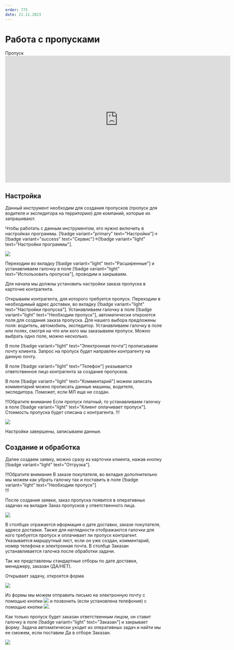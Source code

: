 ```yaml
---
order: 775
date: 21.11.2023
---
```

# Работа с пропусками

Пропуск
      <iframe
        width="720"
        height="405"
        src="https://rutube.ru/play/embed/2265695838bb3541e4fda149120da236"
        frameBorder="0"
        allow="clipboard-write; autoplay"
        allowFullScreen
      ></iframe>
    

## Настройка 

Данный инструмент необходим для создания пропусков (пропуск для водителя и экспедитора на территорию) для компаний, которые их запрашивают. 

Чтобы работать с данным инструментом, его нужно включить в настройках программы. [!badge variant="primary" text="Настройки"]->[!badge variant="success" text="Сервис"]->[!badge variant="light" text="Настройки программы"]. 

![](\images\диспетчер\прпуск.jpg)

Переходим во вкладку [!badge variant="light" text="Расширенные"] и устанавливаем галочку в поле [!badge variant="light" text="Использовать пропуска"], проводим и закрываем.

Для начала мы должны установить настройки заказа пропуска в карточке контрагента.

Открываем контрагента, для которого требуется пропуск. Переходим в необходимый адрес доставки, во вкладку [!badge variant="light" text="Настройки пропуска"]. Устанавливаем галочку в поле [!badge variant="light" text="Необходим пропуск"], автоматически откроются поля для создания заказа пропуска. Для нашего выбора предложены поля: водитель, автомобиль, экспедитор. Устанавливаем галочку в поле или полях, смотря на что или кого мы заказываем пропуск. Можно выбрать одно поле, можно несколько.

В поле [!badge variant="light" text="Электронная почта"] прописываем почту клиента. Запрос на пропуск будет направлен контрагенту на данную почту.

В поле [!badge variant="light" text="Телефон"] указывается ответственное лицо контрагента за создание пропусков. 

В поле [!badge variant="light" text="Комментарий"]  можем записать комментарий можно прописать данные машины, водителя, экспедитора. Поможет, если МЛ еще не создан.

!!!Обратите внимание
Если пропуск платный, то устанавливаем галочку в поле [!badge variant="light" text="Клиент оплачивает пропуск"]. Стоимость пропуска будет списана с контрагента.
!!!

![](\images\диспетчер\пропуск.gif)

Настройки завершены, записываем данные. 

## Создание и обработка

Далее создаем заявку, можно сразу из карточки клиента, нажав кнопку [!badge variant="light" text="Отгрузка"]. 

!!!Обратите внимание
В заказе покупателя, во вкладке дополнительно мы можем как убрать галочку так и поставить в поле [!badge variant="light" text="Необходим пропуск"]  
!!!

После создания заявки, заказ пропуска появится в оперативных задачах на вкладке Заказ пропусков у ответственного лица.

![](\images\диспетчер\пропуск3.jpg)

В столбцах отражается иформация о дате доставки, заказе покупателя, адресе доставки. Также для наглядности отображаются галочки для кого требуется пропуск и оплачивает ли пропуск контрагент. Указывается маршрутный лист, если он уже создан, комментарий, номер телефона и электронная почта. В столбце Заказан устанавливается галочка после обработки задачи.

Так же представлены стандартные отборы по дате доставки, менеджеру, заказан (ДА/НЕТ).

Открывает задачу, откроется форма

![](\images\диспетчер\пропуск4.jpg)

Из формы мы можем отправить письмо на электронную почту с помощью кнопки ![](\images\диспетчер\пропуск5.jpg) и позвонить (если установлена телефония) с помощью кнопки ![](\images\диспетчер\пропуск6.jpg). 

Как только пропуск будет заказан ответственным лицом, он ставит галочку в поле [!badge variant="light" text="Заказан"] и закрывает форму. Задача автоматически уходит из оперативных задач и найти мы ее сможем, если поставим Да в отборе Заказан.

![](\images\диспетчер\пропуск1.gif)


